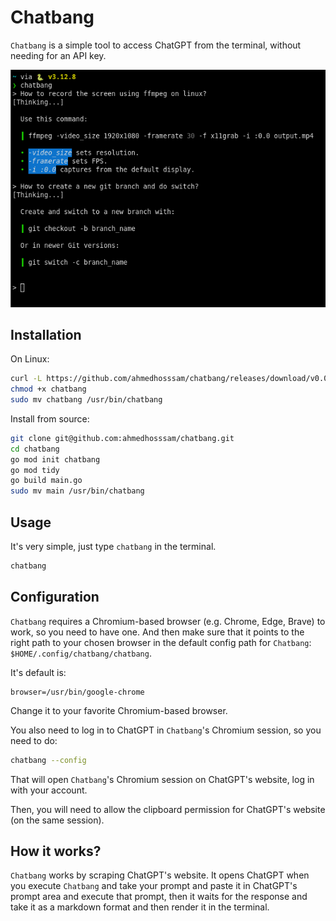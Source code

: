 # Chatbang

`Chatbang` is a simple tool to access ChatGPT from the terminal, without needing for an API key.

![Chatbang](./assets/chatbang.png)

## Installation

On Linux:

```bash
curl -L https://github.com/ahmedhosssam/chatbang/releases/download/v0.0.1/myprogram -o chatbang
chmod +x chatbang
sudo mv chatbang /usr/bin/chatbang
```

Install from source:

```bash
git clone git@github.com:ahmedhosssam/chatbang.git
cd chatbang
go mod init chatbang
go mod tidy
go build main.go
sudo mv main /usr/bin/chatbang
```


## Usage

It's very simple, just type `chatbang` in the terminal.
```bash
chatbang
```

## Configuration

`Chatbang` requires a Chromium-based browser (e.g. Chrome, Edge, Brave) to work, so you need to have one. And then make sure that it points to the right path to your chosen browser in the default config path for `Chatbang`: `$HOME/.config/chatbang/chatbang`.

It's default is:
```
browser=/usr/bin/google-chrome
```

Change it to your favorite Chromium-based browser.

You also need to log in to ChatGPT in `Chatbang`'s Chromium session, so you need to do:
```bash
chatbang --config
```
That will open `Chatbang`'s Chromium session on ChatGPT's website, log in with your account.

Then, you will need to allow the clipboard permission for ChatGPT's website (on the same session).

## How it works?

`Chatbang` works by scraping ChatGPT's website. It opens ChatGPT when you execute `Chatbang` and take your prompt and paste it in ChatGPT's prompt area and execute that prompt, then it waits for the response and take it as a markdown format and then render it in the terminal.
